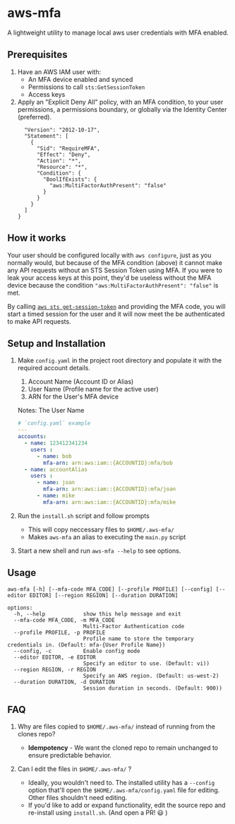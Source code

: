 # aws-mfa
A lightweight utility to manage local aws user credentials with MFA enabled. 

## Prerequisites
1. Have an AWS IAM user with:
    - An MFA device enabled and synced
    - Permissions to call `sts:GetSessionToken`
    - Access keys
2. Apply an "Explicit Deny All" policy, with an MFA condition, to your user permissions, a permissions boundary, or globally via the Identity Center (preferred).
    ```{
      "Version": "2012-10-17",
      "Statement": [
        {
          "Sid": "RequireMFA",
          "Effect": "Deny",
          "Action": "*",
          "Resource": "*",
          "Condition": {
            "BoolIfExists": {
              "aws:MultiFactorAuthPresent": "false"
            }
          }
        }
      ]
    }
    ```


## How it works
Your user should be configured locally with `aws configure`, just as you normally would, but because of the MFA condition (above) it cannot make any API requests without an STS Session Token using MFA. If you were to leak your access keys at this point, they'd be useless without the MFA device because the condition `"aws:MultiFactorAuthPresent": "false"` is met.

By calling [`aws sts get-session-token`](https://docs.aws.amazon.com/cli/latest/reference/sts/get-session-token.html) and providing the MFA code, you will start a timed session for the user and it will now meet the be authenticated to make API requests.


## Setup and Installation  
1. Make `config.yaml` in the project root directory and populate it with the required account details.
    1. Account Name (Account ID or Alias)
    2. User Name (Profile name for the active user)
    3. ARN for the User's MFA device

    Notes:
    The User Name 

    ```yaml
    # `config.yaml` example
    ---
    accounts:
      - name: 123412341234
        users :
          - name: bob
            mfa-arn: arn:aws:iam::{ACCOUNTID}:mfa/bob
      - name: accountAlias
        users :
          - name: joan
            mfa-arn: arn:aws:iam::{ACCOUNTID}:mfa/joan
          - name: mike
            mfa-arn: arn:aws:iam::{ACCOUNTID}:mfa/mike
    ```
2. Run the `install.sh` script and follow prompts
    - This will copy neccessary files to `$HOME/.aws-mfa/`
    - Makes `aws-mfa` an alias to executing the `main.py` script
    
3. Start a new shell and run `aws-mfa --help` to see options.

## Usage
`aws-mfa [-h] [--mfa-code MFA_CODE] [--profile PROFILE] [--config] [--editor EDITOR] [--region REGION] [--duration DURATION]`
```
options:
  -h, --help            show this help message and exit
  --mfa-code MFA_CODE, -m MFA_CODE
                        Multi-Factor Authentication code
  --profile PROFILE, -p PROFILE
                        Profile name to store the temporary credentials in. (Default: mfa-{User Profile Name})
  --config, -c          Enable config mode
  --editor EDITOR, -e EDITOR
                        Specify an editor to use. (Default: vi))
  --region REGION, -r REGION
                        Specify an AWS region. (Default: us-west-2)
  --duration DURATION, -d DURATION
                        Session duration in seconds. (Default: 900))
```

## FAQ
1. Why are files copied to `$HOME/.aws-mfa/` instead of running from the clones repo?
    - **Idempotency** - We want the cloned repo to remain unchanged to ensure predictable behavior.

2. Can I edit the files in `$HOME/.aws-mfa/` ?
    - Ideally, you wouldn't need to. The installed utility has a `--config` option that'll open the `$HOME/.aws-mfa/config.yaml` file for editing. Other files shouldn't need editing.
    - If you'd like to add or expand functionality, edit the source repo and re-install using `install.sh`. (And open a PR! 😃 )